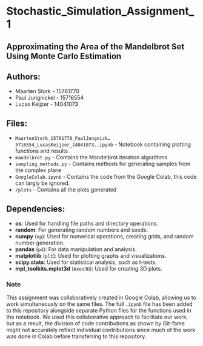 # Stochastic_Simulation_Assignment_1
## Approximating the Area of the Mandelbrot Set Using Monte Carlo Estimation
## Authors:
- Maarten Stork - 15761770
- Paul Jungnickel - 15716554
- Lucas Keijzer - 14041073

## Files:
- `MaartenStork_15761770_PaulJungnick…5716554_LucasKeijzer_14041073..ipynb` - Notebook containing plotting functions and results
- `mandelbrot.py` - Contains the Mandelbrot iteration algorithms
- `sampling_methods.py` - Contains methods for generating samples from the complex plane
- `GoogleColab.ipynb` - Contains the code from the Google Colab, this code can largly be ignored.
- `/plots` - Contains all the plots generated 

## Dependencies:
- **os**: Used for handling file paths and directory operations.
- **random**: For generating random numbers and seeds.
- **numpy** (`np`): Used for numerical operations, creating grids, and random number generation.
- **pandas** (`pd`): For data manipulation and analysis.
- **matplotlib** (`plt`): Used for plotting graphs and visualizations.
- **scipy.stats**: Used for statistical analysis, such as t-tests.
- **mpl_toolkits.mplot3d** (`Axes3D`): Used for creating 3D plots.

### Note
This assignment was collaboratively created in Google Colab, allowing us to work simultaneously on the same files. The full `.ipynb` file has been added to this repository alongside separate Python files for the functions used in the notebook. We used this collaborative approach to facilitate our work, but as a result, the division of code contributions as shown by Git-fame might not accurately reflect individual contributions since much of the work was done in Colab before transferring to this repository.
